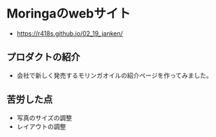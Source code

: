 # Moringaのwebサイト
- https://r418s.github.io/02_19_janken/
## プロダクトの紹介
- 会社で新しく発売するモリンガオイルの紹介ページを作ってみました。
## 苦労した点
- 写真のサイズの調整
- レイアウトの調整